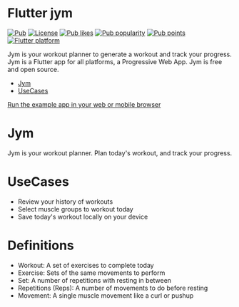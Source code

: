 # Flutter jym

[![Pub](https://img.shields.io/pub/v/flutter_jym.svg)](https://pub.dev/packages/flutter_jym)
[![License](https://img.shields.io/github/license/cybaker/flutter_jym)](https://github.com/cybaker/flutter_jym/blob/master/LICENSE)
[![Pub likes](https://badgen.net/pub/likes/flutter_jym)](https://pub.dev/packages/flutter_jym/score)
[![Pub popularity](https://badgen.net/pub/popularity/flutter_jym)](https://pub.dev/packages/flutter_jym/score)
[![Pub points](https://badgen.net/pub/points/flutter_jym)](https://pub.dev/packages/flutter_jym/score)
[![Flutter platform](https://badgen.net/pub/flutter-platform/flutter_jym)](https://pub.dev/packages/flutter_jym)

Jym is your workout planner to generate a workout and track your progress. Jym is a Flutter app for all platforms, a Progressive Web App. Jym is free and open source.

- [Jym](#Jym)
- [UseCases](#UseCases)

[Run the example app in your web or mobile browser](https://cybaker.github.io/flutter_jym/)

# Jym
Jym is your workout planner. Plan today's workout, and track your progress.

# UseCases
- Review your history of workouts
- Select muscle groups to workout today
- Save today's workout locally on your device

# Definitions
- Workout: A set of exercises to complete today
- Exercise: Sets of the same movements to perform
- Set: A number of repetitions with resting in between
- Repetitions (Reps): A number of movements to do before resting
- Movement: A single muscle movement like a curl or pushup

